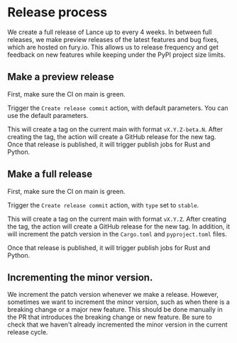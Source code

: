 # Release process

We create a full release of Lance up to every 4 weeks. In between full releases,
we make preview releases of the latest features and bug fixes, which are hosted
on fury.io. This allows us to release frequency and get feedback on new features
while keeping under the PyPI project size limits.

## Make a preview release

First, make sure the CI on main is green.

Trigger the `Create release commit` action, with default parameters. You can
use the default parameters.

This will create a tag on the current main with format `vX.Y.Z-beta.N`. After
creating the tag, the action will create a GitHub release for the new tag.
Once that release is published, it will trigger publish jobs for Rust and Python.

## Make a full release

First, make sure the CI on main is green.

Trigger the `Create release commit` action, with `type` set to `stable`.

This will create a tag on the current main with format `vX.Y.Z`. After creating
the tag, the action will create a GitHub release for the new tag. In addition,
it will increment the patch version in the `Cargo.toml` and `pyproject.toml` files.

Once that release is published, it will trigger publish jobs for Rust and Python.

## Incrementing the minor version.

We increment the patch version whenever we make a release. However, sometimes we
want to increment the minor version, such as when there is a breaking change
or a major new feature. This should be done manually in the PR that introduces
the breaking change or new feature. Be sure to check that we haven't already
incremented the minor version in the current release cycle.
